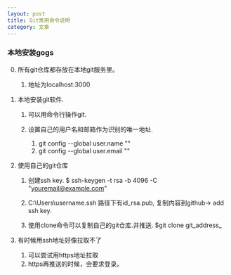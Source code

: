 ```yaml
---
layout: post
title: Git常用命令说明
category: 文章
---
```


### 本地安装gogs

0. 所有git仓库都存放在本地git服务里。
	1. 地址为localhost:3000

1. 本地安装git软件.
	1. 可以用命令行操作git.

	2. 设置自己的用户名和邮箱作为识别的唯一地址.
		1. git config --global user.name ""
		2. git config --global user.email ""

2. 使用自己的git仓库
	1. 创建ssh key.  $ ssh-keygen -t rsa -b 4096 -C "youremail@example.com"
	2. C:\Users\username\.ssh 路径下有id_rsa.pub, 复制内容到github-> add ssh key.

	3. 使用clone命令可以复制自己的git仓库.并推送.  $git clone git_address_

3. 有时候用ssh地址好像拉取不了
	1. 可以尝试用https地址拉取
	2. https再推送的时候，会要求登录。